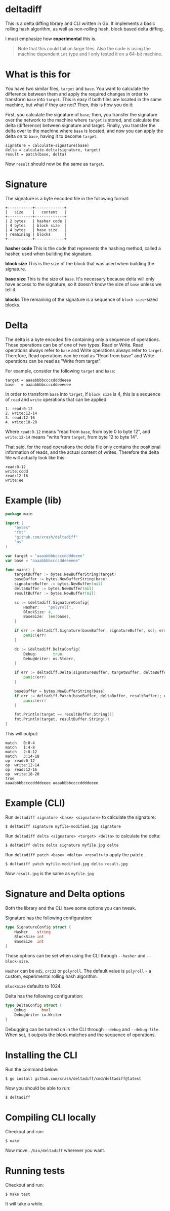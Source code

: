 # deltadiff

This is a delta diffing library and CLI written in Go. It implements a basic rolling hash algorithm, as well as non-rolling hash, block based delta diffing.

I must emphasize how **experimental** this is.

> Note that this could fail on large files. Also the code is using the machine dependent `int` type and I only tested it on a 64-bit machine.

# What is this for

You have two similar files, `target` and `base`. You want to calculate the difference between them and apply the required changes in order to transform `base` into `target`. This is easy if both files are located in the same machine, but what if they are not? Then, this is how you do it:

First, you calculate the signature of `base`; then, you transfer the signature over the network to the machine where `target` is stored, and calculate the delta (difference) between signature and target. Finally, you transfer the delta over to the machine where `base` is located, and now you can apply the delta on to `base`, having it to become `target`.

```
signature = calculate-signature(base)
delta = calculate-delta(signature, target)
result = patch(base, delta)
```

Now `result` should now be the same as `target`.

# Signature

The signature is a byte encoded file in the following format:

```
+-----------+-------------+
|   size    |   content   |
+-----------+-------------+
| 2 bytes   | hasher code |
| 4 bytes   | block size  |
| 4 bytes   | base size   |
| remaining | blocks      |
+-----------+-------------+
```

**hasher code** This is the code that represents the hashing method, called a hasher, used when building the signature.

**block size** This is the size of the block that was used when building the signature.

**base size** This is the size of `base`. It's necessary because delta will only have access to the signature, so it doesn't know the size of `base` unless we tell it.

**blocks** The remaining of the signature is a sequence of `block size`-sized blocks.

# Delta

The delta is a byte encoded file containing only a sequence of operations. Those operations can be of one of two types: Read or Write. Read operations always refer to `base` and Write operations always refer to `target`. Therefore, Read operations can be read as "Read from base" and Write operations can be read as "Write from target".

For example, consider the following `target` and `base`:

```
target = aaaabbbbccccddddeeee
base   = aaaabbbbccccddeeeeee
```

In order to transform `base` into `target`, if `block size` is 4, this is a sequence of `read` and `write` operations that can be applied:

```
1. read:0-12
2. write:12-14
3. read:12-16
4. write:18-20
```

Where `read:0-12` means "read from `base`, from byte 0 to byte 12", and `write:12-14` means "write from `target`, from byte 12 to byte 14".

That said, for the read operations the delta file only contains the positional information of reads, and the actual content of writes. Therefore the delta file will actually look like this:

```
read:0-12
write:ccdd
read:12-16
write:ee
```

# Example (lib)

```go
package main

import (
	"bytes"
	"fmt"
	"github.com/xrash/deltadiff"
	"os"
)

var target = "aaaabbbbccccddddeeee"
var base = "aaaabbbbccccddeeeeee"

func main() {
	targetBuffer := bytes.NewBufferString(target)
	baseBuffer := bytes.NewBufferString(base)
	signatureBuffer := bytes.NewBuffer(nil)
	deltaBuffer := bytes.NewBuffer(nil)
	resultBuffer := bytes.NewBuffer(nil)

	sc := &deltadiff.SignatureConfig{
		Hasher:    "polyroll",
		BlockSize: 4,
		BaseSize:  len(base),
	}

	if err := deltadiff.Signature(baseBuffer, signatureBuffer, sc); err != nil {
		panic(err)
	}

	dc := &deltadiff.DeltaConfig{
		Debug:       true,
		DebugWriter: os.Stderr,
	}

	if err := deltadiff.Delta(signatureBuffer, targetBuffer, deltaBuffer, dc); err != nil {
		panic(err)
	}

	baseBuffer = bytes.NewBufferString(base)
	if err := deltadiff.Patch(baseBuffer, deltaBuffer, resultBuffer); err != nil {
		panic(err)
	}

	fmt.Println(target == resultBuffer.String())
	fmt.Println(target, resultBuffer.String())
}
```

This will output:


```
match	0:0-4
match	1:4-8
match	2:8-12
match	3:14-18
op	read:0-12
op	write:12-14
op	read:12-16
op	write:18-20
true
aaaabbbbccccddddeeee aaaabbbbccccddddeeee
```

# Example (CLI)

Run `deltadiff signature <base> <signature>` to calculate the signature:

```
$ deltadiff signature myfile-modified.jpg signature
```

Run `deltadiff delta <signature> <target> <delta>` to calculate the delta:

```
$ deltadiff delta delta signature myfile.jpg delta
```

Run `deltadiff patch <base> <delta> <result>` to apply the patch:

```
$ deltadiff patch myfile-modified.jpg delta result.jpg
```

Now `result.jpg` is the same as `myfile.jpg`

# Signature and Delta options

Both the library and the CLI have some options you can tweak. 

Signature has the following configuration:

```go
type SignatureConfig struct {
	Hasher    string
	BlockSize int
	BaseSize  int
}
```

Those options can be set when using the CLI through `--hasher` and `--block-size`.

`Hasher` can be `md5`, `crc32` or `polyroll`. The default value is `polyroll` - a custom, experimental rolling hash algorithm.

`BlockSize` defaults to 1024.

Delta has the following configuration:

```go
type DeltaConfig struct {
	Debug       bool
	DebugWriter io.Writer
}
```

Debugging can be turned on in the CLI through `--debug` and `--debug-file`. When set, it outputs the block matches and the sequence of operations.

# Installing the CLI

Run the command below:

```
$ go install github.com/xrash/deltadiff/cmd/deltadiff@latest
```

Now you should be able to run:

```
$ deltadiff
```

# Compiling CLI locally

Checkout and run:

```
$ make
```

Now move `./bin/deltadiff` wherever you want.

# Running tests


Checkout and run:

```
$ make test
```

It will take a while.
